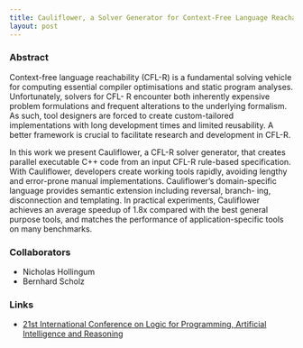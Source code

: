 ```yaml
---
title: Cauliflower, a Solver Generator for Context-Free Language Reachability
layout: post
---
```


### Abstract ###

Context-free language reachability (CFL-R) is a fundamental solving vehicle for
computing essential compiler optimisations and static program analyses.
Unfortunately, solvers for CFL- R encounter both inherently expensive problem
formulations and frequent alterations to the underlying formalism. As such,
tool designers are forced to create custom-tailored implementations with long
development times and limited reusability. A better framework is crucial to
facilitate research and development in CFL-R.

In this work we present Cauliflower, a CFL-R solver generator, that creates
parallel executable C++ code from an input CFL-R rule-based specification. With
Cauliflower, developers create working tools rapidly, avoiding lengthy and
error-prone manual implementations. Cauliflower’s domain-specific language
provides semantic extension including reversal, branch- ing, disconnection and
templating. In practical experiments, Cauliflower achieves an average speedup
of 1.8x compared with the best general purpose tools, and matches the
performance of application-specific tools on many benchmarks.

### Collaborators ###

* Nicholas Hollingum
* Bernhard Scholz 

### Links ###

* [21st International Conference on Logic for Programming, Artificial Intelligence and Reasoning](http://easychair.org/publications/paper/Cauliflower_a_Solver_Generator_for_Context-Free_Language_Reachability)
